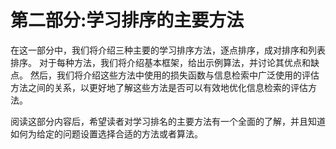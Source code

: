 # 第二部分:学习排序的主要方法

在这一部分中，我们将介绍三种主要的学习排序方法，逐点排序，成对排序和列表排序。 对于每种方法，我们将介绍基本框架，给出示例算法，并讨论其优点和缺点。 然后，我们将介绍这些方法中使用的损失函数与信息检索中广泛使用的评估方法之间的关系，以更好地了解这些方法是否可以有效地优化信息检索的评估方法。

阅读这部分内容后，希望读者对学习排名的主要方法有一个全面的了解，并且知道如何为给定的问题设置选择合适的方法或者算法。

